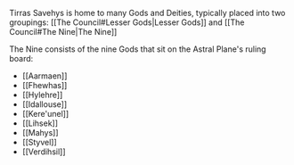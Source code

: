 Tirras Savehys is home to many Gods and Deities, typically placed into two groupings: [[The Council#Lesser Gods|Lesser Gods]] and [[The Council#The Nine|The Nine]]

The Nine consists of the nine Gods that sit on the Astral Plane's ruling board:
- [[Aarmaen]]
- [[Fhewhas]]
- [[Hylehre]]
- [[Idallouse]]
- [[Kere'unel]]
- [[Lihsek]]
- [[Mahys]]
- [[Styvel]]
- [[Verdihsil]]
